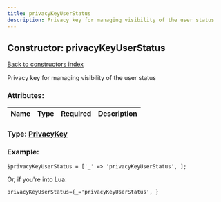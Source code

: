 ```yaml
---
title: privacyKeyUserStatus
description: Privacy key for managing visibility of the user status
---
```

## Constructor: privacyKeyUserStatus  
[Back to constructors index](index.md)



Privacy key for managing visibility of the user status

### Attributes:

| Name     |    Type       | Required | Description |
|----------|:-------------:|:--------:|------------:|



### Type: [PrivacyKey](../types/PrivacyKey.md)


### Example:

```
$privacyKeyUserStatus = ['_' => 'privacyKeyUserStatus', ];
```  

Or, if you're into Lua:  


```
privacyKeyUserStatus={_='privacyKeyUserStatus', }

```



